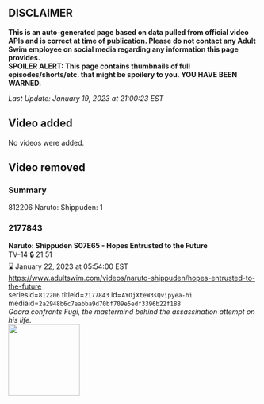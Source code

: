 ## DISCLAIMER
**This is an auto-generated page based on data pulled from official video APIs and is correct at time of publication. Please do not contact any Adult Swim employee on social media regarding any information this page provides.**  
**SPOILER ALERT: This page contains thumbnails of full episodes/shorts/etc. that might be spoilery to you. YOU HAVE BEEN WARNED.**  

_Last Update: January 19, 2023 at 21:00:23 EST_
## Video added
No videos were added.  
## Video removed
### Summary
812206 Naruto: Shippuden: 1  
### 2177843
**Naruto: Shippuden S07E65 - Hopes Entrusted to the Future**  
TV-14 🔒 21:51  
⌛ January 22, 2023 at 05:54:00 EST  
https://www.adultswim.com/videos/naruto-shippuden/hopes-entrusted-to-the-future  
seriesid=`812206` titleid=`2177843` id=`AYOjXteW3sQvipyea-hi` mediaid=`2a2948b6c7eabba9d70bf709e5edf3396b22f188`  
_Gaara confronts Fugi, the mastermind behind the assassination attempt on his life._  
<a href="https://media.cdn.adultswim.com/uploads/20221004/thumbnails/2_221041020339-NarutoShippuden_413_HopesEntrustedToTheFuture.png"><img src="https://media.cdn.adultswim.com/uploads/20221004/thumbnails/2_221041020339-NarutoShippuden_413_HopesEntrustedToTheFuture.png" height="144px" /></a>
